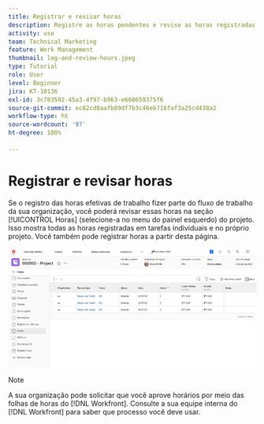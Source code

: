 ```yaml
---
title: Registrar e revisar horas
description: Registre as horas pendentes e revise as horas registradas antes de encerrar um projeto no [!DNL  Workfront].
activity: use
team: Technical Marketing
feature: Work Management
thumbnail: log-and-review-hours.jpeg
type: Tutorial
role: User
level: Beginner
jira: KT-10136
exl-id: 3c783592-45a3-4f97-b963-e660659375f6
source-git-commit: ec82cd0aafb89df7b3c46eb716faf3a25cd438a2
workflow-type: ht
source-wordcount: '97'
ht-degree: 100%

---
```


# Registrar e revisar horas

Se o registro das horas efetivas de trabalho fizer parte do fluxo de trabalho da sua organização, você poderá revisar essas horas na seção [!UICONTROL Horas] (selecione-a no menu do painel esquerdo) do projeto. Isso mostra todas as horas registradas em tarefas individuais e no próprio projeto. Você também pode registrar horas a partir desta página.

![Página “Horas” mostrando registros de horas](assets/planner-fund-log-and-review-hours.png)

>[!NOTE]
>
>A sua organização pode solicitar que você aprove horários por meio das folhas de horas do [!DNL Workfront]. Consulte a sua equipe interna do [!DNL Workfront] para saber que processo você deve usar.

<!---
learn more url
Log time
--->
